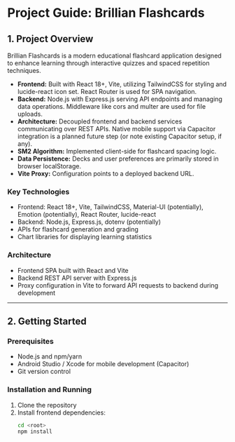# Project Guide: Brillian Flashcards

## 1. Project Overview

Brillian Flashcards is a modern educational flashcard application designed to enhance learning through interactive quizzes and spaced repetition techniques.

- **Frontend:** Built with React 18+, Vite, utilizing TailwindCSS for styling and lucide-react icon set. React Router is used for SPA navigation.
- **Backend:** Node.js with Express.js serving API endpoints and managing data operations. Middleware like cors and multer are used for file uploads.
- **Architecture:** Decoupled frontend and backend services communicating over REST APIs. Native mobile support via Capacitor integration is a planned future step (or note existing Capacitor setup, if any).
- **SM2 Algorithm:** Implemented client-side for flashcard spacing logic.
- **Data Persistence:** Decks and user preferences are primarily stored in browser localStorage.
- **Vite Proxy:** Configuration points to a deployed backend URL.

### Key Technologies
- Frontend: React 18+, Vite, TailwindCSS, Material-UI (potentially), Emotion (potentially), React Router, lucide-react
- Backend: Node.js, Express.js, dotenv (potentially)
- APIs for flashcard generation and grading
- Chart libraries for displaying learning statistics

### Architecture
- Frontend SPA built with React and Vite
- Backend REST API server with Express.js
- Proxy configuration in Vite to forward API requests to backend during development

---

## 2. Getting Started

### Prerequisites
- Node.js and npm/yarn
- Android Studio / Xcode for mobile development (Capacitor)
- Git version control
### Installation and Running

1. Clone the repository
2. Install frontend dependencies:
   ```bash
   cd <root>
   npm install

